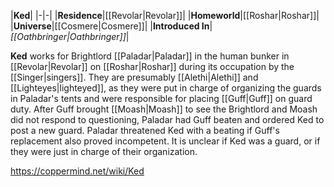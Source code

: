 |**Ked**|
|-|-|
|**Residence**|[[Revolar\|Revolar]]|
|**Homeworld**|[[Roshar\|Roshar]]|
|**Universe**|[[Cosmere\|Cosmere]]|
|**Introduced In**|*[[Oathbringer\|Oathbringer]]*|

**Ked** works for Brightlord [[Paladar\|Paladar]] in the human bunker in [[Revolar\|Revolar]] on [[Roshar\|Roshar]] during its occupation by the [[Singer\|singers]].
They are presumably [[Alethi\|Alethi]] and [[Lighteyes\|lighteyed]], as they were put in charge of organizing the guards in Paladar's tents and were responsible for placing [[Guff\|Guff]] on guard duty. After Guff brought [[Moash\|Moash]] to see the Brightlord and Moash did not respond to questioning, Paladar had Guff beaten and ordered Ked to post a new guard. Paladar threatened Ked with a beating if Guff's replacement also proved incompetent.
It is unclear if Ked was a guard, or if they were just in charge of their organization.



https://coppermind.net/wiki/Ked